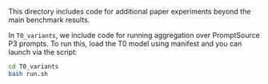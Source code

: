 
This directory includes code for additional paper experiments beyond the main benchmark results.

In ```T0_variants```, we include code for running aggregation over PromptSource P3 prompts. To run this, load the T0 model using manifest and you can launch via the script:

```bash
cd T0_variants
bash run.sh
```